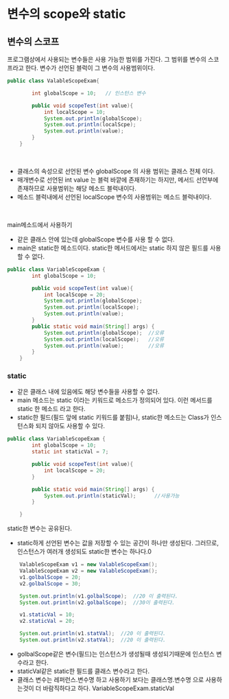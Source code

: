 # 변수의 scope와 static
## 변수의 스코프
프로그램상에서 사용되는 변수들은 사용 가능한 범위를 가진다. 그 범위를 변수의 스코프라고 한다.
변수가 선언된 블럭이 그 변수의 사용범위이다.
```java
public class ValableScopeExam{

        int globalScope = 10;   // 인스턴스 변수 

        public void scopeTest(int value){   
            int localScope = 10;
            System.out.println(globalScope);
            System.out.println(localScpe);
            System.out.println(value);
        }
    }
```
<br/>

* 클래스의 속성으로 선언된 변수 globalScope 의 사용 범위는 클래스 전체 이다.
* 매개변수로 선언된 int value 는 블럭 바깥에 존재하기는 하지만, 메서드 선언부에 존재하므로 사용범위는 해당 메소드 블럭내이다.
* 메소드 블럭내에서 선언된 localScope 변수의 사용범위는 메소드 블럭내이다.
<br/>

main메소드에서 사용하기
* 같은 클래스 안에 있는데 globalScope 변수를 사용 할 수 없다.
* main은 static한 메소드이다. static한 메서드에서는 static 하지 않은 필드를 사용 할 수 없다.
```java
public class VariableScopeExam {
        int globalScope = 10; 

        public void scopeTest(int value){
            int localScope = 20;            
            System.out.println(globalScope);
            System.out.println(localScope);
            System.out.println(value);
        }   
        public static void main(String[] args) {
            System.out.println(globalScope);  //오류
            System.out.println(localScope);   //오류
            System.out.println(value);        //오류  
        }   
    }
```

### static
* 같은 클래스 내에 있음에도 해당 변수들을 사용할 수 없다.
* main 메소드는 static 이라는 키워드로 메소드가 정의되어 있다. 이런 메서드를 static 한 메소드 라고 한다.
* static한 필드(필드 앞에 static 키워드를 붙힘)나, static한 메소드는 Class가 인스턴스화 되지 않아도 사용할 수 있다.
```java
public class VariableScopeExam {
        int globalScope = 10; 
        static int staticVal = 7;

        public void scopeTest(int value){
            int localScope = 20;        
        }

        public static void main(String[] args) {
            System.out.println(staticVal);      //사용가능 
        }

    }
```
static한 변수는 공유된다.
* static하게 선언된 변수는 값을 저장할 수 있는 공간이 하나만 생성된다. 그러므로, 인스턴스가 여러개 생성되도 static한 변수는 하나다.0
```java
    ValableScopeExam v1 = new ValableScopeExam();
    ValableScopeExam v2 = new ValableScopeExam();
    v1.golbalScope = 20;
    v2.golbalScope = 30; 

    System.out.println(v1.golbalScope);  //20 이 출력된다. 
    System.out.println(v2.golbalScope);  //30이 출력된다. 

    v1.staticVal = 10;
    v2.staticVal = 20; 

    System.out.println(v1.statVal);  //20 이 출력된다. 
    System.out.println(v2.statVal);  //20 이 출력된다. 
```
* golbalScope같은 변수(필드)는 인스턴스가 생성될때 생성되기때문에 인스턴스 변수라고 한다.
* staticVal같은 static한 필드를 클래스 변수라고 한다.
* 클래스 변수는 레퍼런스.변수명 하고 사용하기 보다는 클래스명.변수명 으로 사용하는것이 더 바람직하다고 하다.
VariableScopeExam.staticVal
